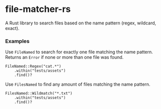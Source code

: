 # file-matcher-rs
A Rust library to search files based on the name pattern (regex, wildcard, exact).

### Examples

Use `FileNamed` to search for exactly one file matching the name pattern. Returns an `Error` if none or more than one file was found.
```
FileNamed::Regex("cat.*")
    .within("tests/assets")
    .find()?
```

Use `FilesNamed` to find any amount of files matching the name pattern.
```
FilesNamed::Wildmatch("*.txt")
    .within("tests/assets")
    .find()?
```
